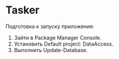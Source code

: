 # Tasker

Подготовка к запуску приложения:
1. Зайти в Paсkage Manager Console.
2. Установить Default project: DataAccess.
3. Выполнить Update-Database.
